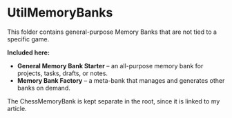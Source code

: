 # UtilMemoryBanks

This folder contains general-purpose Memory Banks that are not tied to a specific game.

**Included here:**
- **General Memory Bank Starter** – an all-purpose memory bank for projects, tasks, drafts, or notes.  
- **Memory Bank Factory** – a meta-bank that manages and generates other banks on demand.  

The ChessMemoryBank is kept separate in the root, since it is linked to my article.
